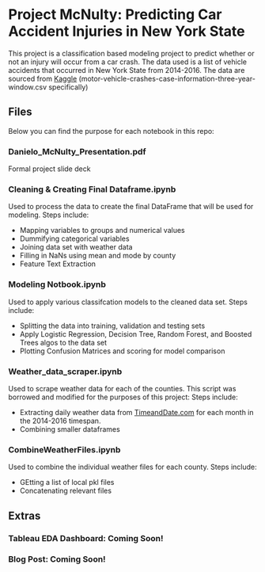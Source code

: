 # Project McNulty: Predicting Car Accident Injuries in New York State 

This project is a classification based modeling project to predict whether or not an injury will occur from a car crash. The data used is a list of vehicle accidents that occurred in New York State from 2014-2016. The data are sourced from [Kaggle](https://www.kaggle.com/new-york-state/nys-motor-vehicle-crashes-and-insurance-reduction) (motor-vehicle-crashes-case-information-three-year-window.csv specifically) 

## Files
Below you can find the purpose for each notebook in this repo:

### Danielo_McNulty_Presentation.pdf
Formal project slide deck

### Cleaning & Creating Final Dataframe.ipynb
Used to process the data to create the final DataFrame that will be used for modeling. Steps include:
* Mapping variables to groups and numerical values
* Dummifying categorical variables
* Joining data set with weather data
* Filling in NaNs using mean and mode by county 
* Feature Text Extraction

### Modeling Notbook.ipynb
Used to apply various classifcation models to the cleaned data set. Steps include:
* Splitting the data into training, validation and testing sets
* Apply Logistic Regression, Decision Tree, Random Forest, and Boosted Trees algos to the data set
* Plotting Confusion Matrices and scoring for model comparison

### Weather_data_scraper.ipynb
Used to scrape weather data for each of the counties. This script was borrowed and modified for the purposes of this project: Steps include:
* Extracting daily weather data from [TimeandDate.com](https://www.timeanddate.com/) for each month in the 2014-2016 timespan.
* Combining smaller dataframes 

### CombineWeatherFiles.ipynb
Used to combine the individual weather files for each county. Steps include:
* GEtting a list of local pkl files
* Concatenating relevant files

## Extras
### Tableau EDA Dashboard: Coming Soon!
### Blog Post: Coming Soon!

